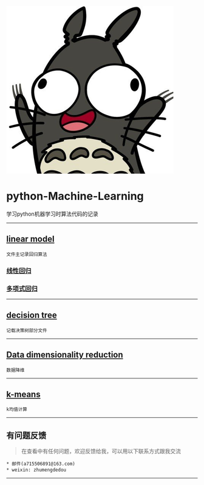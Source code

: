 
![hello](https://github.com/a715506891/python-Machine-Learning/blob/master/pic/aaa.jpg)
# python-Machine-Learning
学习python机器学习时算法代码的记录
***

## [linear model ](https://github.com/a715506891/python-Machine-Learning/tree/master/Linear%20model)
```
文件主记录回归算法
```
### [线性回归](https://github.com/a715506891/python-Machine-Learning/blob/master/Linear%20model/%E7%BA%BF%E6%80%A7%E5%9B%9E%E5%BD%92.py)   
### [多项式回归](https://github.com/a715506891/python-Machine-Learning/blob/master/Linear%20model/%E5%A4%9A%E9%A1%B9%E5%BC%8F%E5%9B%9E%E5%BD%92.py)
***

## [decision tree](https://github.com/a715506891/python-Machine-Learning/tree/master/decisionTree)
```
记载决策树部分文件
```
***

## [Data dimensionality reduction](https://github.com/a715506891/python-Machine-Learning/tree/master/Data%20dimensionality%20reduction)
```
数据降维
```
***

## [k-means ](https://github.com/a715506891/python-Machine-Learning/tree/master/decisionTree)
```
k均值计算
```
***

## 有问题反馈
>在查看中有任何问题，欢迎反馈给我，可以用以下联系方式跟我交流
```
* 邮件(a715506891@163.com)
* weixin: zhumengdedou
```
***
